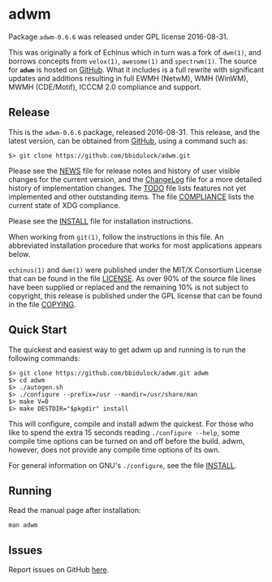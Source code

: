 [adwm -- read me first file.  2016-08-31]: #

adwm
====

Package `adwm-0.6.6` was released under GPL license 2016-08-31.

This was originally a fork of Echinus which in turn was a fork of `dwm(1)`, and
borrows concepts from `velox(1)`, `awesome(1)` and `spectrwm(1)`.  The source
for __`adwm`__ is hosted on [GitHub][1].  What it includes is a full
rewrite with significant updates and additions resulting in full EWMH (NetwM),
WMH (WinWM), MWMH (CDE/Motif), ICCCM 2.0 compliance and support.


Release
-------

This is the `adwm-0.6.6` package, released 2016-08-31.  This release, and
the latest version, can be obtained from [GitHub][1], using a command such as:

    $> git clone https://github.com/bbidulock/adwm.git

Please see the [NEWS][3] file for release notes and history of user visible
changes for the current version, and the [ChangeLog][4] file for a more
detailed history of implementation changes.  The [TODO][5] file lists features
not yet implemented and other outstanding items.  The file [COMPLIANCE][6]
lists the current state of XDG compliance.

Please see the [INSTALL][7] file for installation instructions.

When working from `git(1)`, follow the instructions in this file.  An
abbreviated installation procedure that works for most applications appears
below.

`echinus(1)` and `dwm(1)` were published under the MIT/X Consortium
License that can be found in the file [LICENSE][8].  As over 90% of the source
file lines have been supplied or replaced and the remaining 10% is not subject
to copyright, this release is published under the GPL license that can be found
in the file [COPYING][9].


Quick Start
-----------

The quickest and easiest way to get adwm up and running is to run the
following commands:

    $> git clone https://github.com/bbidulock/adwm.git adwm
    $> cd adwm
    $> ./autogen.sh
    $> ./configure --prefix=/usr --mandir=/usr/share/man
    $> make V=0
    $> make DESTDIR="$pkgdir" install

This will configure, compile and install adwm the quickest.  For those who
like to spend the extra 15 seconds reading `./configure --help`, some compile
time options can be turned on and off before the build.  adwm, however,
does not provide any compile time options of its own.

For general information on GNU's `./configure`, see the file [INSTALL][7].


Running
-------

Read the manual page after installation:

    man adwm


Issues
------

Report issues on GitHub [here][2].



[1]: https://github.com/bbidulock/adwm
[2]: https://github.com/bbidulock/adwm/issues
[3]: NEWS
[4]: ChangeLog
[5]: TODO
[6]: COMPLIANCE
[7]: INSTALL
[8]: LICENSE
[9]: COPYING

[ vim: set ft=markdown sw=4 tw=80 nocin nosi fo+=tcqlorn: ]: #
